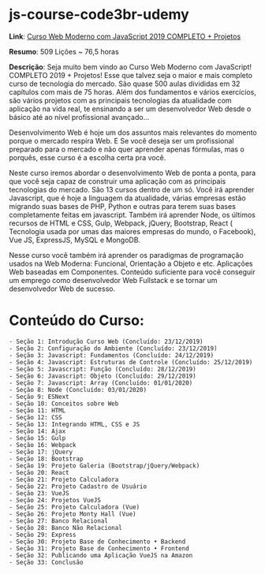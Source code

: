 # js-course-code3br-udemy

**Link**: [Curso Web Moderno com JavaScript 2019 COMPLETO + Projetos](https://www.udemy.com/course/curso-web/)

**Resumo**: 509 Lições ~ 76,5 horas

**Descrição**: Seja muito bem vindo ao Curso Web Moderno com JavaScript! COMPLETO 2019 + Projetos! Esse que talvez seja o maior e mais completo curso de tecnologia do mercado. São quase 500 aulas divididas em 32 capítulos com mais de 75 horas. Além dos fundamentos e vários exercícios, são vários projetos com as principais tecnologias da atualidade com aplicação na vida real, te ensinando a ser um desenvolvedor Web desde o básico até ao nível profissional avançado...

Desenvolvimento Web é hoje um dos assuntos mais relevantes do momento porque o mercado respira Web. E Se você deseja ser um profissional preparado para o mercado e não quer aprender apenas fórmulas, mas o porquês, esse curso é a escolha certa pra você.

Neste curso iremos abordar o desenvolvimento Web de ponta a ponta, para que você seja capaz de construir uma aplicação com as principais tecnologias do mercado. São 13 cursos dentro de um só. Você irá aprender Javascript, que é hoje a linguagem da atualidade, várias empresas estão migrando suas bases de PHP, Python e outras para terem suas bases completamente feitas em javascript. Também irá aprender Node, os últimos recursos de HTML e CSS, Gulp, Webpack, jQuery, Bootstrap, React ( Tecnologia usada por umas das maiores empresas do mundo, o Facebook), Vue JS, ExpressJS, MySQL e MongoDB.

Nesse curso você também irá aprender os paradigmas de programação usados na Web Moderna: Funcional, Orientação a Objeto e etc. Aplicações Web baseadas em Componentes. Conteúdo suficiente para você conseguir um emprego como desenvolvedor Web Fullstack e se tornar um desenvolvedor Web de sucesso.

# Conteúdo do Curso:

    - Seção 1: Introdução Curso Web (Concluído: 23/12/2019)
    - Seção 2: Configuração do Ambiente (Concluído: 23/12/2019)
    - Seção 3: Javascript: Fundamentos (Concluído: 24/12/2019)
    - Seção 4: Javascript: Estruturas de Controle (Concluído: 25/12/2019)
    - Seção 5: Javascript: Função (Concluído: 28/12/2019)
    - Seção 6: Javascript: Objeto (Concluído: 29/12/2019)
    - Seção 7: Javascript: Array (Concluído: 01/01/2020)
    - Seção 8: Node (Concluído: 03/01/2020)
    - Seção 9: ESNext
    - Seção 10: Conceitos sobre Web
    - Seção 11: HTML
    - Seção 12: CSS
    - Seção 13: Integrando HTML, CSS e JS
    - Seção 14: Ajax
    - Seção 15: Gulp
    - Seção 16: Webpack
    - Seção 17: jQuery
    - Seção 18: Bootstrap
    - Seção 19: Projeto Galeria (Bootstrap/jQuery/Webpack)
    - Seção 20: React
    - Seção 21: Projeto Calculadora
    - Seção 22: Projeto Cadastro de Usuário
    - Seção 23: VueJS
    - Seção 24: Projetos VueJS
    - Seção 25: Projeto Calculadora (Vue)
    - Seção 26: Projeto Monty Hall (Vue)
    - Seção 27: Banco Relacional
    - Seção 28: Banco Não Relacional
    - Seção 29: Express
    - Seção 30: Projeto Base de Conhecimento • Backend
    - Seção 31: Projeto Base de Conhecimento • Frontend
    - Seção 32: Publicando uma Aplicação VueJS na Amazon
    - Seção 33: Conclusão
